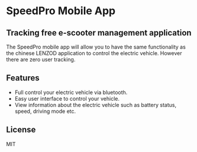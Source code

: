 # SpeedPro Mobile App
## Tracking free e-scooter management application


The SpeedPro mobile app will allow you to have the same functionality as the chinese LENZOD application to control the electric vehicle. However there are zero user tracking.

## Features

- Full control your electric vehicle via bluetooth.
- Easy user interface to control your vehicle.
- View information about the electric vehicle such as battery status, speed, driving mode etc.


## License
MIT


